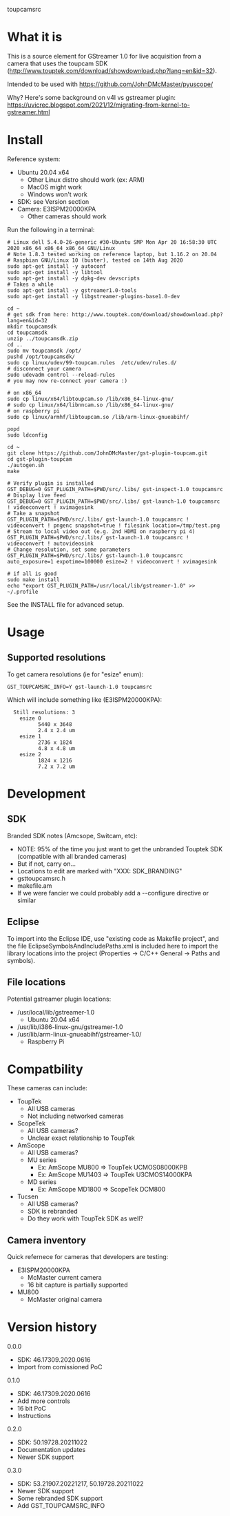 toupcamsrc

#  What it is

This is a source element for GStreamer 1.0 for live acquisition from a camera that uses the 
toupcam SDK (http://www.touptek.com/download/showdownload.php?lang=en&id=32).

Intended to be used with https://github.com/JohnDMcMaster/pyuscope/

Why? Here's some background on v4l vs gstreamer plugin: https://uvicrec.blogspot.com/2021/12/migrating-from-kernel-to-gstreamer.html


# Install

Reference system:
* Ubuntu 20.04 x64
    * Other Linux distro should work (ex: ARM)
    * MacOS might work
    * Windows won't work
 * SDK: see Version section
 * Camera: E3ISPM20000KPA
    * Other cameras should work

Run the following in a terminal:

```
# Linux dell 5.4.0-26-generic #30-Ubuntu SMP Mon Apr 20 16:58:30 UTC 2020 x86_64 x86_64 x86_64 GNU/Linux
# Note 1.8.3 tested working on reference laptop, but 1.16.2 on 20.04
# Raspbian GNU/Linux 10 (buster), tested on 14th Aug 2020
sudo apt-get install -y autoconf
sudo apt-get install -y libtool
sudo apt-get install -y dpkg-dev devscripts
# Takes a while
sudo apt-get install -y gstreamer1.0-tools
sudo apt-get install -y libgstreamer-plugins-base1.0-dev

cd ~
# get sdk from here: http://www.touptek.com/download/showdownload.php?lang=en&id=32
mkdir toupcamsdk
cd toupcamsdk
unzip ../toupcamsdk.zip
cd ..
sudo mv toupcamsdk /opt/
pushd /opt/toupcamsdk/
sudo cp linux/udev/99-toupcam.rules  /etc/udev/rules.d/
# disconnect your camera
sudo udevadm control --reload-rules
# you may now re-connect your camera :)

# on x86_64
sudo cp linux/x64/libtoupcam.so /lib/x86_64-linux-gnu/
# sudo cp linux/x64/libnncam.so /lib/x86_64-linux-gnu/
# on raspberry pi
sudo cp linux/armhf/libtoupcam.so /lib/arm-linux-gnueabihf/

popd
sudo ldconfig

cd ~
git clone https://github.com/JohnDMcMaster/gst-plugin-toupcam.git
cd gst-plugin-toupcam
./autogen.sh
make

# Verify plugin is installed
GST_DEBUG=0 GST_PLUGIN_PATH=$PWD/src/.libs/ gst-inspect-1.0 toupcamsrc
# Display live feed
GST_DEBUG=0 GST_PLUGIN_PATH=$PWD/src/.libs/ gst-launch-1.0 toupcamsrc ! videoconvert ! xvimagesink
# Take a snapshot
GST_PLUGIN_PATH=$PWD/src/.libs/ gst-launch-1.0 toupcamsrc ! videoconvert ! pngenc snapshot=true ! filesink location=/tmp/test.png
# Stream to local video out (e.g. 2nd HDMI on raspberry pi 4)
GST_PLUGIN_PATH=$PWD/src/.libs/ gst-launch-1.0 toupcamsrc ! videoconvert ! autovideosink
# Change resolution, set some parameters
GST_PLUGIN_PATH=$PWD/src/.libs/ gst-launch-1.0 toupcamsrc auto_exposure=1 expotime=100000 esize=2 ! videoconvert ! xvimagesink

# if all is good
sudo make install
echo "export GST_PLUGIN_PATH=/usr/local/lib/gstreamer-1.0" >> ~/.profile
```

See the INSTALL file for advanced setup.

# Usage

## Supported resolutions

To get camera resolutions (ie for "esize" enum):

    GST_TOUPCAMSRC_INFO=Y gst-launch-1.0 toupcamsrc

Which will include something like (E3ISPM20000KPA):

```
  Still resolutions: 3
    esize 0
          5440 x 3648
          2.4 x 2.4 um
    esize 1
          2736 x 1824
          4.8 x 4.8 um
    esize 2
          1824 x 1216
          7.2 x 7.2 um
```


# Development

## SDK

Branded SDK notes (Amcsope, Switcam, etc):
  * NOTE: 95% of the time you just want to get the unbranded Touptek SDK (compatible with all branded cameras)
  * But if not, carry on...
  * Locations to edit are marked with "XXX: SDK_BRANDING"
   * gsttoupcamsrc.h
   * makefile.am
  * If we were fancier we could probably add a --configure directive or similar


## Eclipse

To import into the Eclipse IDE, use "existing code as Makefile project", and the file EclipseSymbolsAndIncludePaths.xml is included here
to import the library locations into the project (Properties -> C/C++ General -> Paths and symbols).


## File locations

Potential gstreamer plugin locations:
  * /usr/local/lib/gstreamer-1.0
    * Ubuntu 20.04 x64
  * /usr/lib/i386-linux-gnu/gstreamer-1.0
  * /usr/lib/arm-linux-gnueabihf/gstreamer-1.0/
    * Raspberry Pi


# Compatbility

These cameras can include:
  * ToupTek
    * All USB cameras
    * Not including networked cameras
  * ScopeTek
    * All USB cameras?
    * Unclear exact relationship to ToupTek
  * AmScope
    * All USB cameras?
    * MU series
      * Ex: AmScope MU800 => ToupTek UCMOS08000KPB
      * Ex: AmScope MU1403 => ToupTek U3CMOS14000KPA
    * MD series
      * Ex: AmScope MD1800 => ScopeTek DCM800
  * Tucsen
      * All USB cameras?
      * SDK is rebranded
      * Do they work with ToupTek SDK as well?

## Camera inventory

Quick refernece for cameras that developers are testing:
  * E3ISPM20000KPA
    * McMaster current camera
    * 16 bit capture is partially supported
  * MU800
    * McMaster original camera

# Version history

0.0.0
 * SDK: 46.17309.2020.0616
 * Import from comissioned PoC

0.1.0
 * SDK: 46.17309.2020.0616
 * Add more controls
 * 16 bit PoC
 * Instructions

0.2.0
 * SDK: 50.19728.20211022
 * Documentation updates
 * Newer SDK support

0.3.0
 * SDK: 53.21907.20221217, 50.19728.20211022
 * Newer SDK support
 * Some rebranded SDK support
 * Add GST_TOUPCAMSRC_INFO
